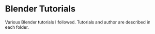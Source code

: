 # Blender Tutorials

Various Blender tutorials I followed. Tutorials and author are described in each
folder.